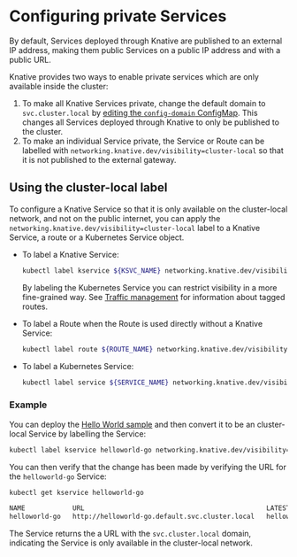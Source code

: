 # Configuring private Services

By default, Services deployed through Knative are published to an external IP
address, making them public Services on a public IP address and with a public URL.

Knative provides two ways to enable private services which are only available
inside the cluster:

1. To make all Knative Services private, change the default domain to
   `svc.cluster.local` by [editing the `config-domain` ConfigMap](../../../serving/using-a-custom-domain.md). This changes all Services deployed through Knative to only be published to the cluster.
1. To make an individual Service private, the Service or Route can be
   labelled with `networking.knative.dev/visibility=cluster-local` so that it is not published to the external gateway.

## Using the cluster-local label

To configure a Knative Service so that it is only available on the cluster-local network, and not on the public internet, you can apply the
`networking.knative.dev/visibility=cluster-local` label to a Knative Service, a route or a Kubernetes Service object.

- To label a Knative Service:

    ```bash
    kubectl label kservice ${KSVC_NAME} networking.knative.dev/visibility=cluster-local
    ```

    By labeling the Kubernetes Service you can restrict visibility in a more
    fine-grained way. See [Traffic management](../traffic-management.md) for information about tagged routes.

- To label a Route when the Route is used directly without a Knative Service:

    ```bash
    kubectl label route ${ROUTE_NAME} networking.knative.dev/visibility=cluster-local
    ```

- To label a Kubernetes Service:

    ```bash
    kubectl label service ${SERVICE_NAME} networking.knative.dev/visibility=cluster-local
    ```

### Example

You can deploy the [Hello World sample](../../../serving/samples/hello-world/helloworld-go/README.md) and then convert it to be an cluster-local Service by labelling the Service:

```bash
kubectl label kservice helloworld-go networking.knative.dev/visibility=cluster-local
```

You can then verify that the change has been made by verifying the URL for the
`helloworld-go` Service:

```bash
kubectl get kservice helloworld-go

NAME            URL                                              LATESTCREATED         LATESTREADY           READY   REASON
helloworld-go   http://helloworld-go.default.svc.cluster.local   helloworld-go-2bz5l   helloworld-go-2bz5l   True
```

The Service returns the a URL with the `svc.cluster.local` domain, indicating
the Service is only available in the cluster-local network.
